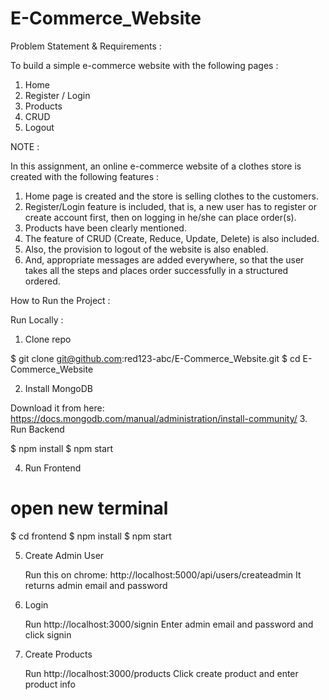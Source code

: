 # E-Commerce_Website

Problem Statement & Requirements :

To build a simple e-commerce website with the following pages :

1. Home
2. Register / Login
3. Products
4. CRUD
5. Logout

NOTE : 

In this assignment, an online e-commerce website of a clothes store is created with the following features :

1. Home page is created and the store is selling clothes to the customers.
2. Register/Login feature is included, that is, a new user has to register or create account first, then on logging in he/she can place order(s).
3. Products have been clearly mentioned.
4. The feature of CRUD (Create, Reduce, Update, Delete) is also included.
5. Also, the provision to logout of the website is also enabled.
6. And, appropriate messages are added everywhere, so that the user takes all the steps and places order successfully in a structured ordered.

How to Run the Project :

Run Locally :

1. Clone repo

$ git clone git@github.com:red123-abc/E-Commerce_Website.git
$ cd E-Commerce_Website

2. Install MongoDB

Download it from here: https://docs.mongodb.com/manual/administration/install-community/
3. Run Backend

$ npm install
$ npm start

4. Run Frontend

# open new terminal
$ cd frontend
$ npm install
$ npm start

5. Create Admin User

    Run this on chrome: http://localhost:5000/api/users/createadmin
    It returns admin email and password

6. Login

    Run http://localhost:3000/signin
    Enter admin email and password and click signin

7. Create Products

    Run http://localhost:3000/products
    Click create product and enter product info
